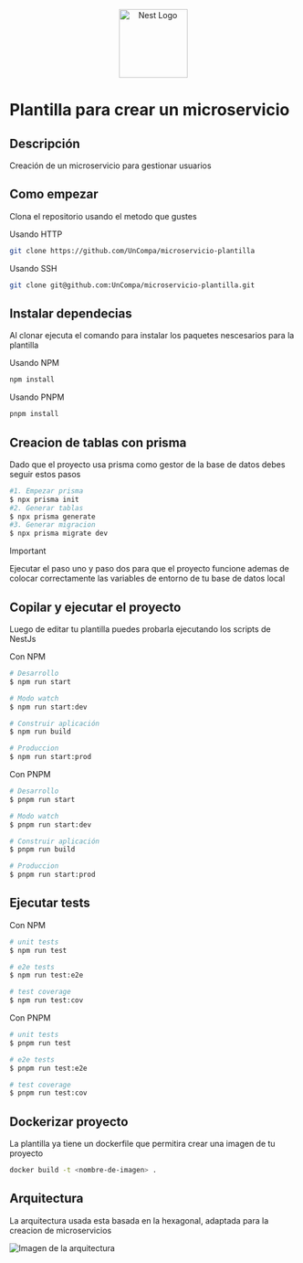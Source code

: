<p align="center">
  <a href="http://nestjs.com/" target="blank"><img src="https://nestjs.com/img/logo-small.svg" width="120" alt="Nest Logo" /></a>
</p>

# Plantilla para crear un microservicio

## Descripción

Creación de un microservicio para gestionar usuarios

## Como empezar

Clona el repositorio usando el metodo que gustes

Usando HTTP

```bash
git clone https://github.com/UnCompa/microservicio-plantilla
```

Usando SSH

```bash
git clone git@github.com:UnCompa/microservicio-plantilla.git
```

## Instalar dependecias

Al clonar ejecuta el comando para instalar los paquetes nescesarios para la plantilla

Usando NPM

```bash
npm install
```

Usando PNPM

```bash
pnpm install
```

## Creacion de tablas con prisma

Dado que el proyecto usa prisma como gestor de la base de datos debes seguir estos pasos

```bash
#1. Empezar prisma
$ npx prisma init
#2. Generar tablas
$ npx prisma generate
#3. Generar migracion
$ npx prisma migrate dev
```

> [!IMPORTANT]
> Ejecutar el paso uno y paso dos para que el proyecto funcione ademas de colocar correctamente las variables de entorno de tu base de datos local

## Copilar y ejecutar el proyecto

Luego de editar tu plantilla puedes probarla ejecutando los scripts de NestJs

Con NPM

```bash
# Desarrollo
$ npm run start

# Modo watch
$ npm run start:dev

# Construir aplicación
$ npm run build

# Produccion
$ npm run start:prod
```

Con PNPM

```bash
# Desarrollo
$ pnpm run start

# Modo watch
$ pnpm run start:dev

# Construir aplicación
$ pnpm run build

# Produccion
$ pnpm run start:prod
```

## Ejecutar tests

Con NPM

```bash
# unit tests
$ npm run test

# e2e tests
$ npm run test:e2e

# test coverage
$ npm run test:cov
```

Con PNPM

```bash
# unit tests
$ pnpm run test

# e2e tests
$ pnpm run test:e2e

# test coverage
$ pnpm run test:cov
```

## Dockerizar proyecto

La plantilla ya tiene un dockerfile que permitira crear una imagen de tu proyecto

```bash
docker build -t <nombre-de-imagen> .
```

## Arquitectura

La arquitectura usada esta basada en la hexagonal, adaptada para la creacion de microservicios

![Imagen de la arquitectura](https://i.postimg.cc/t4nvmtWh/Slide-16-9-3-1.png)
